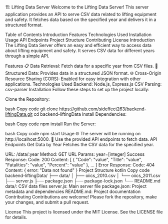🏗️ Lifting Data Server
Welcome to the Lifting Data Server! This server application provides an API to serve CSV data related to lifting equipment and safety. It fetches data based on the specified year and delivers it in a structured format.

Table of Contents
Introduction
Features
Technologies Used
Installation
Usage
API Endpoints
Project Structure
Contributing
License
Introduction
The Lifting Data Server offers an easy and efficient way to access data about lifting equipment and safety. It serves CSV data for different years through a simple API.

Features
📋 Data Retrieval: Fetch data for a specific year from CSV files.
📂 Structured Data: Provides data in a structured JSON format.
🌐 Cross-Origin Resource Sharing (CORS): Enabled for easy integration with other applications.
Technologies Used
Backend: Node.js, Express.js
CSV Parsing: csv-parser
Installation
Follow these steps to set up the project locally:

Clone the Repository:

bash
Copy code
git clone https://github.com/sideffect263/backend-liftingData.git
cd backend-liftingData
Install Dependencies:

bash
Copy code
npm install
Run the Server:

bash
Copy code
npm start
Usage
🌐 The server will be running on http://localhost:5000.
📄 Use the provided API endpoints to fetch data.
API Endpoints
Get Data by Year
Fetches the CSV data for the specified year.

URL: /data/:year
Method: GET
URL Params: year=[integer]
Success Response:
Code: 200
Content: [ { "Code": "value", "Title": "value", "Fatalities": "value", "Percent": "value" }, ... ]
Error Response:
Code: 404
Content: { error: "Data not found" }
Project Structure
kotlin
Copy code
backend-liftingData/
├── data/
│   ├── oiics_2010.csv
│   └── oiics_2011.csv
├── server.js
├── package.json
├── package-lock.json
└── README.md
data/: CSV data files
server.js: Main server file
package.json: Project metadata and dependencies
README.md: Project documentation
Contributing
Contributions are welcome! Please fork the repository, make your changes, and submit a pull request.

License
This project is licensed under the MIT License. See the LICENSE file for details.
